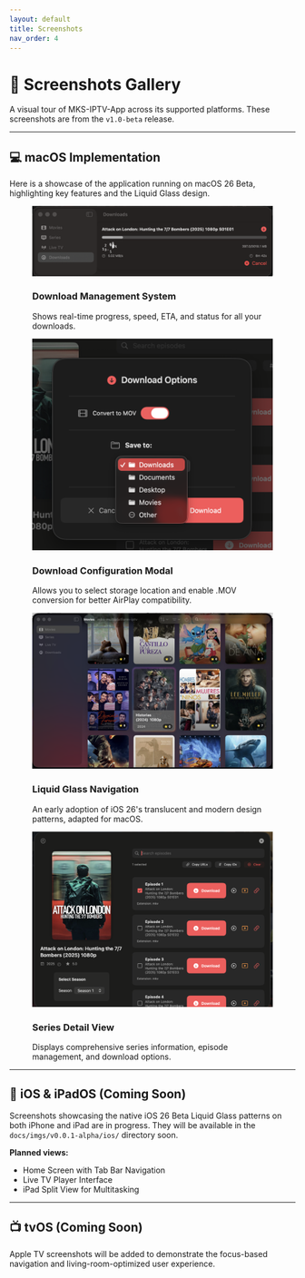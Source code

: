 ```yaml
---
layout: default
title: Screenshots
nav_order: 4
---
```


# 📸 Screenshots Gallery

A visual tour of MKS-IPTV-App across its supported platforms. These screenshots are from the `v1.0-beta` release.

---

## 💻 macOS Implementation

Here is a showcase of the application running on macOS 26 Beta, highlighting key features and the Liquid Glass design.

<div class="screenshot-gallery">
  <figure>
    <img src="./imgs/v0.0.1-alpha/macos/DownloadsSection_1.png" alt="Download Management System">
    <figcaption>
      <h3>Download Management System</h3>
      <p>Shows real-time progress, speed, ETA, and status for all your downloads.</p>
    </figcaption>
  </figure>
  <figure>
    <img src="./imgs/v0.0.1-alpha/macos/download_modal.png" alt="Download Configuration Modal">
    <figcaption>
      <h3>Download Configuration Modal</h3>
      <p>Allows you to select storage location and enable .MOV conversion for better AirPlay compatibility.</p>
    </figcaption>
  </figure>
  <figure>
    <img src="./imgs/v0.0.1-alpha/macos/listview_liquidglasstopbar.png" alt="Liquid Glass Navigation">
    <figcaption>
      <h3>Liquid Glass Navigation</h3>
      <p>An early adoption of iOS 26's translucent and modern design patterns, adapted for macOS.</p>
    </figcaption>
  </figure>
  <figure>
    <img src="./imgs/v0.0.1-alpha/macos/seriesdetail_1.png" alt="Series Detail View">
    <figcaption>
      <h3>Series Detail View</h3>
      <p>Displays comprehensive series information, episode management, and download options.</p>
    </figcaption>
  </figure>
</div>

---

## 📱 iOS & iPadOS (Coming Soon)

Screenshots showcasing the native iOS 26 Beta Liquid Glass patterns on both iPhone and iPad are in progress. They will be available in the `docs/imgs/v0.0.1-alpha/ios/` directory soon.

**Planned views:**
- Home Screen with Tab Bar Navigation
- Live TV Player Interface
- iPad Split View for Multitasking

---

## 📺 tvOS (Coming Soon)

Apple TV screenshots will be added to demonstrate the focus-based navigation and living-room-optimized user experience.
